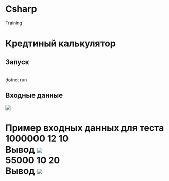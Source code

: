 # Csharp
Training

<h1>Кредтиный калькулятор</h1>
<h2>Запуск</h2></br>
<span>dotnet run</span>
<h2>Входные данные</h2>
<image src="https://github.com/vova2plova/Csharp/blob/main/Images/ex00_00.png?raw=true"/>
<h1>Пример входных данных для теста</span></br>
<span>1000000 12 10</span></br>
<span>Вывод</span>
<image src="https://github.com/vova2plova/Csharp/blob/main/Images/ex00_01.png?raw=true"/></br>
<span>55000 10 20</span></br>
<span>Вывод</span>
<image src="https://github.com/vova2plova/Csharp/blob/main/Images/ex00_02.png?raw=true"/>
